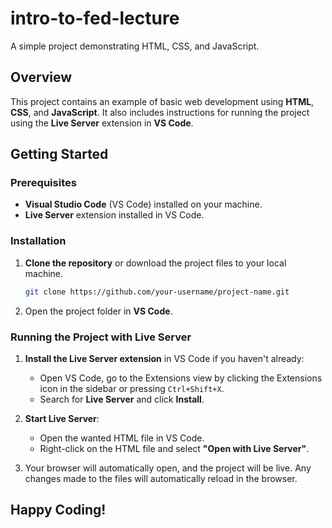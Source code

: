 # intro-to-fed-lecture

A simple project demonstrating HTML, CSS, and JavaScript.

## Overview

This project contains an example of basic web development using **HTML**, **CSS**, and **JavaScript**. It also includes instructions for running the project using the **Live Server** extension in **VS Code**.

## Getting Started

### Prerequisites

- **Visual Studio Code** (VS Code) installed on your machine.
- **Live Server** extension installed in VS Code.

### Installation

1. **Clone the repository** or download the project files to your local machine.
   
   ```bash
   git clone https://github.com/your-username/project-name.git
   ```

2. Open the project folder in **VS Code**.


### Running the Project with Live Server

1. **Install the Live Server extension** in VS Code if you haven't already:
   - Open VS Code, go to the Extensions view by clicking the Extensions icon in the sidebar or pressing `Ctrl+Shift+X`.
   - Search for **Live Server** and click **Install**.

2. **Start Live Server**:
   - Open the wanted HTML file in VS Code.
   - Right-click on the HTML file and select **"Open with Live Server"**.

3. Your browser will automatically open, and the project will be live. Any changes made to the files will automatically reload in the browser.

## Happy Coding!
